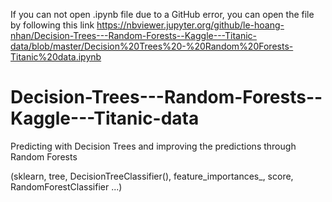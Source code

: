 If you can not open .ipynb file due to a GitHub error, you can open the file by following this link 
https://nbviewer.jupyter.org/github/le-hoang-nhan/Decision-Trees---Random-Forests--Kaggle---Titanic-data/blob/master/Decision%20Trees%20-%20Random%20Forests-Titanic%20data.ipynb

# Decision-Trees---Random-Forests--Kaggle---Titanic-data
Predicting with Decision Trees and improving the predictions through Random Forests

(sklearn, tree, DecisionTreeClassifier(), feature_importances_, score, RandomForestClassifier ...)
